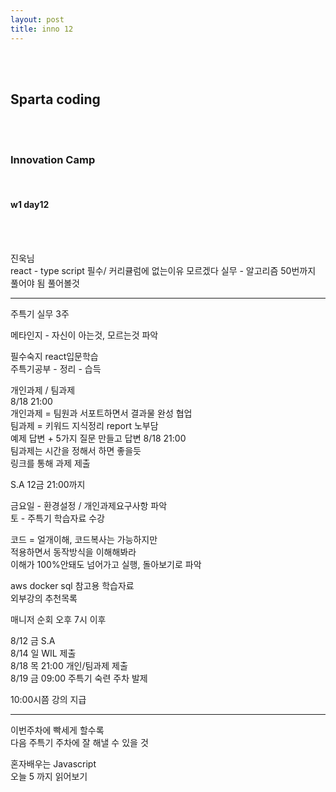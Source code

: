 ```yaml
---
layout: post
title: inno 12
---
```


<br><br>

## Sparta coding

<br><br>

### Innovation Camp

<br>

#### w1 day12

<br><br>

진욱님<br>
react - type script 필수/ 커리큘럼에 없는이유 모르겠다
실무 - 알고리즘 50번까지 풀어야 됨 풀어볼것

---

주특기 실무 3주

메타인지 - 자신이 아는것, 모르는것 파악

필수숙지 react입문학습<br>
주특기공부 - 정리 - 습득

개인과제 / 팀과제 <br>
8/18 21:00<br>
개인과제 = 팀원과 서포트하면서 결과물 완성 협업<br>
팀과제 = 키워드 지식정리 report 노부담<br>
예제 답변 + 5가지 질문 만들고 답변 8/18 21:00<br>
팀과제는 시간을 정해서 하면 좋을듯<br>
링크를 통해 과제 제출

S.A 12금 21:00까지

금요일 - 환경설정 / 개인과제요구사항 파악<br>
토 - 주특기 학습자료 수강

코드 = 얼개이해, 코드복사는 가능하지만<br>
적용하면서 동작방식을 이해해봐라<br>
이해가 100%안돼도 넘어가고 실행, 돌아보기로 파악

aws docker sql 참고용 학습자료<br>
외부강의 추천목록

매니저 순회 오후 7시 이후

8/12 금 S.A<br>
8/14 일 WIL 제출<br>
8/18 목 21:00 개인/팀과제 제출<br>
8/19 금 09:00 주특기 숙련 주차 발제

10:00시쯤 강의 지급

---

이번주차에 빡세게 할수록 <br>
다음 주특기 주차에 잘 해낼 수 있을 것

혼자배우는 Javascript<br>
오늘 5 까지 읽어보기
